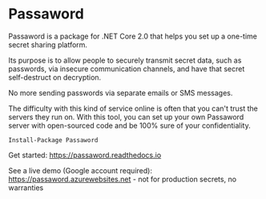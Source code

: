 # Passaword

Passaword is a package for .NET Core 2.0 that helps you set up a one-time secret sharing platform. 

Its purpose is to allow people to securely transmit secret data, such as passwords, via insecure communication channels, and have that secret self-destruct on decryption.

No more sending passwords via separate emails or SMS messages.

The difficulty with this kind of service online is often that you can't trust the servers they run on. With this tool, you can set up your own Passaword server with open-sourced code and be 100% sure of your confidentiality.

``Install-Package Passaword``

Get started: https://passaword.readthedocs.io

See a live demo (Google account required): https://passaword.azurewebsites.net - not for production secrets, no warranties
